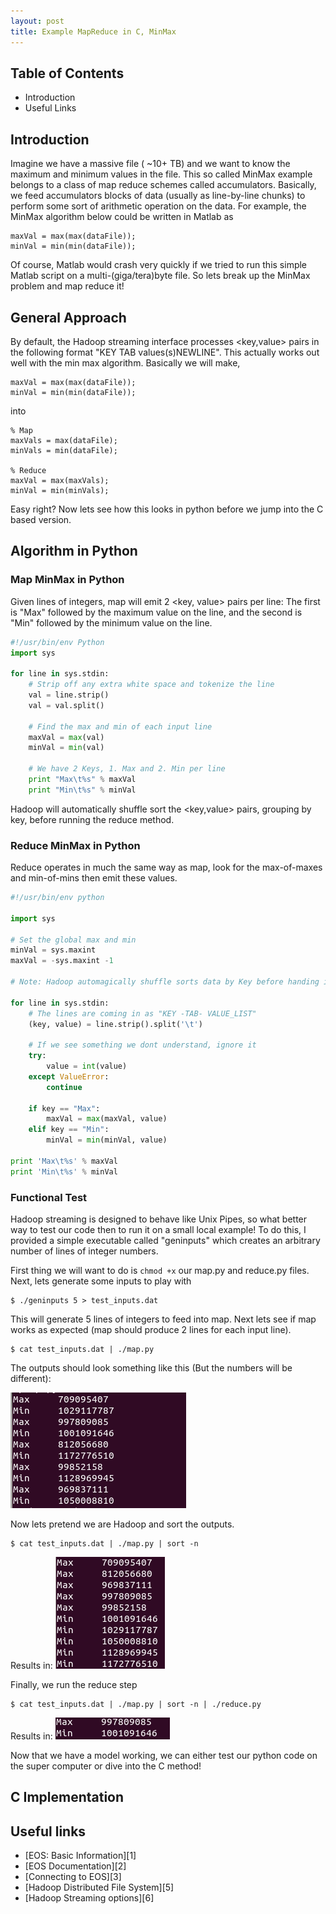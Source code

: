 ```yaml
---
layout: post
title: Example MapReduce in C, MinMax
---
```


## Table of Contents
- Introduction
- Useful Links

## Introduction
Imagine we have a massive file ( ~10+ TB) and we want to know the maximum and minimum values in the file. This so called MinMax example belongs to a class of map reduce schemes called accumulators. Basically, we feed accumulators blocks of data (usually as line-by-line chunks) to perform some sort of arithmetic operation on the data. For example, the MinMax algorithm below could be written in Matlab as 

```
maxVal = max(max(dataFile));
minVal = min(min(dataFile));

```

Of course, Matlab would crash very quickly if we tried to run this simple Matlab script on a multi-(giga/tera)byte file. So lets break up the MinMax problem and map reduce it!

## General Approach
By default, the Hadoop streaming interface processes <key,value> pairs in the following format "KEY TAB values(s)NEWLINE". This actually works out well with the min max algorithm. Basically we will make,


```
maxVal = max(max(dataFile));
minVal = min(min(dataFile));

```
into

```
% Map
maxVals = max(dataFile);
minVals = min(dataFile);

% Reduce
maxVal = max(maxVals);
minVal = min(minVals);

```

Easy right? Now lets see how this looks in python before we jump into the C based version.

## Algorithm in Python
### Map MinMax in Python
Given lines of integers, map will emit 2 <key, value> pairs per line: The first is "Max" followed by the maximum value on the line, and the second is "Min" followed by the minimum value on the line.

```python
#!/usr/bin/env Python
import sys

for line in sys.stdin:
    # Strip off any extra white space and tokenize the line
    val = line.strip()
    val = val.split()
    
    # Find the max and min of each input line
    maxVal = max(val)
    minVal = min(val)

    # We have 2 Keys, 1. Max and 2. Min per line
    print "Max\t%s" % maxVal
    print "Min\t%s" % minVal
```

Hadoop will automatically shuffle sort the <key,value> pairs, grouping by key, before running the reduce method.

### Reduce MinMax in Python
Reduce operates in much the same way as map, look for the max-of-maxes and min-of-mins then emit these values.

```python
#!/usr/bin/env python

import sys

# Set the global max and min
minVal = sys.maxint
maxVal = -sys.maxint -1

# Note: Hadoop automagically shuffle sorts data by Key before handing it to the reduce tasks.

for line in sys.stdin:
    # The lines are coming in as "KEY -TAB- VALUE_LIST"
    (key, value) = line.strip().split('\t')

    # If we see something we dont understand, ignore it
    try:
        value = int(value)
    except ValueError:
        continue

    if key == "Max":
        maxVal = max(maxVal, value)
    elif key == "Min":
        minVal = min(minVal, value)

print 'Max\t%s' % maxVal
print 'Min\t%s' % minVal
```

### Functional Test
Hadoop streaming is designed to behave like Unix Pipes, so what better way to test our code then to run it on a small local example! To do this, I provided a simple executable called "geninputs" which creates an arbitrary number of lines of integer numbers. 

First thing we will want to do is `chmod +x` our map.py and reduce.py files. Next, lets generate some inputs to play with

```
$ ./geninputs 5 > test_inputs.dat
```
This will generate 5 lines of integers to feed into map.
Next lets see if map works as expected (map should produce 2 lines for each input line).

```
$ cat test_inputs.dat | ./map.py 
```
The outputs should look something like this (But the numbers will be different):

![alt text](https://github.com/mbartling/Hadoop_playground/raw/gh-pages/images/minmax-functest-map.png "Its a good practice to run this twice and make sure you get the same results")

Now lets pretend we are Hadoop and sort the outputs.

```
$ cat test_inputs.dat | ./map.py | sort -n
```
Results in:
![alt text](https://github.com/mbartling/Hadoop_playground/raw/gh-pages/images/minmax-functest-sort.png "Now things are starting to come together!")

Finally, we run the reduce step
```
$ cat test_inputs.dat | ./map.py | sort -n | ./reduce.py
```
Results in:
![alt text](https://github.com/mbartling/Hadoop_playground/raw/gh-pages/images/minmax-functest-reduce.png "That feeling when something does exactly what it is supposed to do! :P ")

Now that we have a model working, we can either test our python code on the super computer or dive into the C method!


## C Implementation

## Useful links
- [EOS: Basic Information][1]
- [EOS Documentation][2]
- [Connecting to EOS][3]
- [Hadoop Distributed File System][5]
- [Hadoop Streaming options][6]

